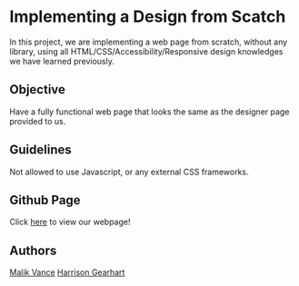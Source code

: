 # Implementing a Design from Scatch
In this project, we are implementing a web page from scratch, without any library, using all HTML/CSS/Accessibility/Responsive design knowledges we have learned previously.

## Objective
Have a fully functional web page that looks the same as the designer page provided to us.

## Guidelines
Not allowed to use Javascript, or any external CSS frameworks.

## Github Page
Click [here](https://harrisongearhart.github.io/Atlas-Headphones-Page/) to view our webpage!

## Authors
[Malik Vance](https://github.com/SpaceDandy15)
[Harrison Gearhart](https://github.com/HarrisonGearhart)
